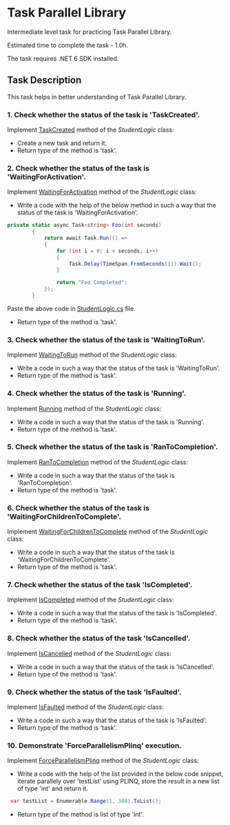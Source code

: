 # Task Parallel Library

Intermediate level task for practicing Task Parallel Library.

Estimated time to complete the task - 1.0h.

The task requires .NET 6 SDK installed.


## Task Description

This task helps in better understanding of Task Parallel Library.


### 1. Check whether the status of the task is 'TaskCreated'.
Implement [TaskCreated](Tpl/StudentLogic.cs#L5) method of the *StudentLogic* class:
* Create a new task and return it.
* Return type of the method is 'task'.

### 2. Check whether the status of the task is 'WaitingForActivation'.
Implement [WaitingForActivation](Tpl/StudentLogic.cs#L11) method of the *StudentLogic* class:
* Write a code with the help of the below method in such a way that the status of the task is 'WaitingForActivation'. 

```cs
private static async Task<string> Foo(int seconds)
        {
            return await Task.Run(() =>
            {
                for (int i = 0; i < seconds; i++)
                {
                    Task.Delay(TimeSpan.FromSeconds(1)).Wait();
                }

                return "Foo Completed";
            });
        }
```
Paste the above code in [StudentLogic.cs](Tpl/StudentLogic.cs) file.

* Return type of the method is 'task'.

### 3. Check whether the status of the task is 'WaitingToRun'.
Implement [WaitingToRun](Tpl/StudentLogic.cs#L17) method of the *StudentLogic* class:
* Write a code in such a way that the status of the task is 'WaitingToRun'.
* Return type of the method is 'task'.

### 4. Check whether the status of the task is 'Running'.
Implement [Running](Tpl//StudentLogic.cs#L23) method of the *StudentLogic* class:
* Write a code in such a way that the status of the task is 'Running'.
* Return type of the method is 'task'.

### 5. Check whether the status of the task is 'RanToCompletion'.
Implement [RanToCompletion](Tpl//StudentLogic.cs#L29) method of the *StudentLogic* class:
* Write a code in such a way that the status of the task is 'RanToCompletion'.
* Return type of the method is 'task'.

### 6. Check whether the status of the task is 'WaitingForChildrenToComplete'.
Implement [WaitingForChildrenToComplete](Tpl//StudentLogic.cs#L35) method of the *StudentLogic* class:
* Write a code in such a way that the status of the task is 'WaitingForChildrenToComplete'.
* Return type of the method is 'task'.

### 7. Check whether the status of the task 'IsCompleted'.
Implement [IsCompleted](Tpl//StudentLogic.cs#L41) method of the *StudentLogic* class:
* Write a code in such a way that the status of the task is 'IsCompleted'.
* Return type of the method is 'task'.

### 8. Check whether the status of the task 'IsCancelled'.
Implement [IsCancelled](Tpl//StudentLogic.cs#L47) method of the *StudentLogic* class:
* Write a code in such a way that the status of the task is 'IsCancelled'.
* Return type of the method is 'task'.

### 9. Check whether the status of the task 'IsFaulted'.
Implement [IsFaulted](Tpl//StudentLogic.cs#L53) method of the *StudentLogic* class:
* Write a code in such a way that the status of the task is 'IsFaulted'.
* Return type of the method is 'task'.

### 10. Demonstrate 'ForceParallelismPlinq' execution.
Implement [ForceParallelismPlinq](Tpl//StudentLogic.cs#L59) method of the *StudentLogic* class:
* Write a code with the help of the list provided in the below code snippet, iterate parallely over 'testList' using PLINQ, store the result in a new list of type 'int' and return it.

```cs
 var testList = Enumerable.Range(1, 300).ToList();
```
* Return type of the method is list of type 'int'.























